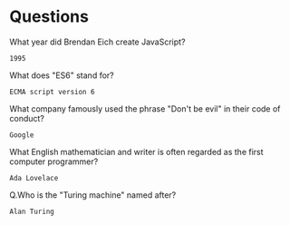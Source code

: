 # Questions

What year did Brendan Eich create JavaScript?

```
1995
```

What does "ES6" stand for?

```
ECMA script version 6
```

What company famously used the phrase "Don't be evil" in their code of conduct?

```
Google
```

What English mathematician and writer is often regarded as the first computer programmer?

```
Ada Lovelace
```

Q.Who is the "Turing machine" named after?

```
Alan Turing
```
